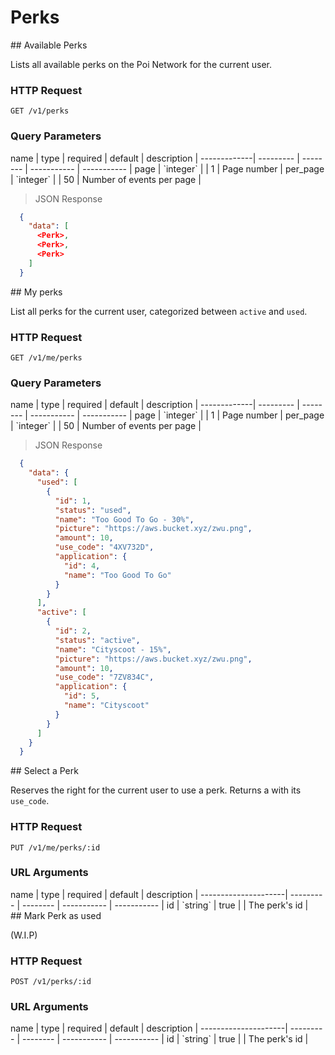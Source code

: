 # Perks

<div class="public-endpoint"></div>
## Available Perks 

Lists all available perks on the Poi Network for the current user.

### HTTP Request

`GET /v1/perks`

### Query Parameters

<div class="params-table"></div>
name         | type      | required | default     | description |
-------------| --------- | -------- | ----------- | ----------- |
page         | `integer` |          | 1           | Page number |
per_page     | `integer` |          | 50          | Number of events per page |

>  JSON Response

```json
  {
    "data": [
      <Perk>,
      <Perk>,
      <Perk>
    ]
  }
```

<div class="public-endpoint"></div>
## My perks 

List all perks for the current user, categorized between `active` and `used`.

### HTTP Request

`GET /v1/me/perks`

### Query Parameters

<div class="params-table"></div>
name         | type      | required | default     | description |
-------------| --------- | -------- | ----------- | ----------- |
page         | `integer` |          | 1           | Page number |
per_page     | `integer` |          | 50          | Number of events per page |

>  JSON Response

```json
  {
    "data": {
      "used": [
        {
          "id": 1,
          "status": "used",
          "name": "Too Good To Go - 30%",
          "picture": "https://aws.bucket.xyz/zwu.png",
          "amount": 10,
          "use_code": "4XV732D",
          "application": {
            "id": 4,
            "name": "Too Good To Go"
          }
        }
      ],
      "active": [
        {
          "id": 2,
          "status": "active",
          "name": "Cityscoot - 15%",
          "picture": "https://aws.bucket.xyz/zwu.png",
          "amount": 10,
          "use_code": "7ZV834C",
          "application": {
            "id": 5,
            "name": "Cityscoot"
          }
        }        
      ]
    }
  }
```

<div class="public-endpoint"></div>
## Select a Perk

Reserves the right for the current user to use a perk. Returns a [<Perk>](#perk) with its `use_code`.

### HTTP Request

`PUT /v1/me/perks/:id`

### URL Arguments

<div class="params-table"></div>
name                 | type      | required | default     | description |
---------------------| --------- | -------- | ----------- | ----------- |
id                   | `string`  | true     |         | The perk's id | 

<div class="private-endpoint"></div>
## Mark Perk as used

(W.I.P)

### HTTP Request

`POST /v1/perks/:id`

### URL Arguments

<div class="params-table"></div>
name                 | type      | required | default     | description |
---------------------| --------- | -------- | ----------- | ----------- |
id                   | `string`  | true     |         | The perk's id | 